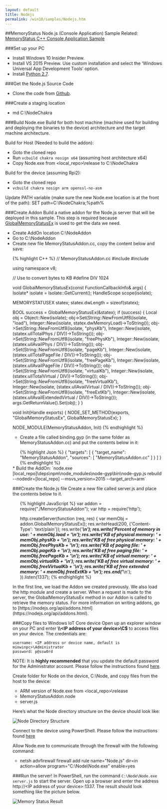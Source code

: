 ```yaml
---
layout: default
title: Nodejs
permalink: /win10/samples/Nodejs.htm
---
```


##MemoryStatus Node.js (Console Application) Sample
Related: [MemoryStatus C++ Console Application Sample]({{site.baseurl}}/win10/samples/ConsoleApp.htm)


###Set up your PC
* Install Windows 10 Insider Preview.
* Install VS 2015 Preview. Use custom installation and select the ‘Windows Universal App Development Tools’ option.
* Install [Python 2.7](https://www.python.org/downloads/).

###Get the Node.js Source Code
* Clone the code from [Github](http://github.com/Microsoft/node).

###Create a staging location
* md C:\NodeChakra

###Build Node.exe
Build for both host machine (machine used for building and deploying the binaries to the device) architecture and the target machine architecture.

Build for Host (Needed to build the addon):

* Goto the cloned repo
* Run `vcbuild chakra nosign x64` (assuming host architecture x64)
* Copy Node.exe from &lt;local_repo&gt;\release to  C:\NodeChakra

Build for the device (assuming Rpi2):

* Goto the cloned repo
* `vcbuild chakra nosign arm openssl-no-asm`

Update PATH variable (make sure the new Node.exe location is at the front of the path): SET path=C:\NodeChakra;%path%

###Create Addon
Build a native addon for the Node.js server that will be deployed in this sample. This step is required because [GlobalMemoryStatusEx](https://msdn.microsoft.com/en-us/library/windows/desktop/aa366589(v=vs.85).aspx) is used to get the data we need.

* Create AddOn location C:\NodeAddon
* Go to C:\NodeAddon
* Create new file MemoryStatusAddon.cc, copy the content below and save:
<UL>
{% highlight C++ %}
// MemoryStatusAddon.cc
#include <node.h>
#include <windows.h>

using namespace v8;

// Use to convert bytes to KB
#define DIV 1024

void GlobalMemoryStatusEx(const FunctionCallbackInfo<Value>& args) {
  Isolate* isolate = Isolate::GetCurrent();
  HandleScope scope(isolate);

  MEMORYSTATUSEX statex;
  statex.dwLength = sizeof(statex);

  BOOL success = GlobalMemoryStatusEx(&statex);
  if (success)
  {
    Local<Object> obj = Object::New(isolate);
    obj->Set(String::NewFromUtf8(isolate, "load"), Integer::New(isolate, statex.dwMemoryLoad)->ToString());
    obj->Set(String::NewFromUtf8(isolate, "physKb"), Integer::New(isolate, (statex.ullTotalPhys / DIV))->ToString());
    obj->Set(String::NewFromUtf8(isolate, "freePhysKb"), Integer::New(isolate, (statex.ullAvailPhys / DIV))->ToString());
    obj->Set(String::NewFromUtf8(isolate, "pageKb"), Integer::New(isolate, (statex.ullTotalPageFile / DIV))->ToString());
    obj->Set(String::NewFromUtf8(isolate, "freePageKb"), Integer::New(isolate, (statex.ullAvailPageFile / DIV))->ToString());
    obj->Set(String::NewFromUtf8(isolate, "virtualKb"), Integer::New(isolate, (statex.ullTotalVirtual / DIV))->ToString());
    obj->Set(String::NewFromUtf8(isolate, "freeVirtualKb"), Integer::New(isolate, (statex.ullAvailVirtual / DIV))->ToString());
    obj->Set(String::NewFromUtf8(isolate, "freeExtKb"), Integer::New(isolate, (statex.ullAvailExtendedVirtual / DIV))->ToString());
    args.GetReturnValue().Set(obj);
  }
}

void Init(Handle<Object> exports) {
  NODE_SET_METHOD(exports, "GlobalMemoryStatusEx", GlobalMemoryStatusEx);
}

NODE_MODULE(MemoryStatusAddon, Init)
{% endhighlight %}
</UL>

* Create a file called binding.gyp (in the same folder as MemoryStatusAddon.cc) and put the contents below in it:
<UL>
{% highlight Json %}
{
  "targets": [
    {
      "target_name": "MemoryStatusAddon",
      "sources": [ "MemoryStatusAddon.cc" ]
    }
  ]
}
{% endhighlight %}
</UL>
* Build the AddOn: `node.exe [local_repo]\deps\npm\node_modules\node-gyp\bin\node-gyp.js rebuild --nodedir=[local_repo] --msvs_version=2015 --target_arch=arm`


###Create the Node.js file
Create a new file called server.js and place the contents below to it.
<UL>
{% highlight JavaScript %}
var addon = require("./MemoryStatusAddon");
var http = require('http');

http.createServer(function (req, res) {
  var memObj = addon.GlobalMemoryStatusEx();
  res.writeHead(200, {'Content-Type': 'text/plain'});
  res.write('*************************************************\n');
  res.write('Percent of memory in use: ' + memObj.load + '\n');
  res.write('KB of physical memory: ' + memObj.physKb + '\n');
  res.write('KB of free physical memory: ' + memObj.freePhysKb + '\n');
  res.write('KB of paging file: ' + memObj.pageKb + '\n');
  res.write('KB of free paging file: ' + memObj.freePageKb + '\n');
  res.write('KB of virtual memory: ' + memObj.virtualKb + '\n');
  res.write('KB of free virtual memory: ' + memObj.freeVirtualKb + '\n');
  res.write('KB of free extended memory: ' + memObj.freeExtKb + '\n');
  res.end('*************************************************\n');
}).listen(1337);
{% endhighlight %}
</UL>
In the first line, we load the Addon we created prevously. We also load the http module and create a server. When a request is made to the server,
the GlobalMemoryStatusEx method in our Addon is called to retrieve the memory status.
For more information on writing addons, go to [https://nodejs.org/api/addons.html](https://nodejs.org/api/addons.html).


###Copy files to Windows IoT Core device
Open up an explorer window on your PC and enter **\\\\\<IP address of your device\>\\C$** to access files on your device. The credentials are:

    username: <IP address or device name, default is minwinpc>\Administrator
    password: p@ssw0rd

NOTE: It is **highly recommended** that you update the default password for the Administrator account.  Please follow the instructions found [here]({{site.baseurl}}/win10/samples/PowerShell.htm).  

Create folder for Node on the device, C:\Node, and copy files from the host to the device:

* ARM version of Node.exe  from &lt;local_repo&gt;\release
* MemoryStatusAddon.node
* server.js

Here’s what the Node directory structure on the device should look like:

![Node Directory Structure]({{site.baseurl}}/images/Nodejs/memstatus-sample-file-structure.png)

Connect to the device using PowerShell.  Please follow the instructions found [here]({{site.baseurl}}/win10/samples/PowerShell.htm)

Allow Node.exe to communicate through the firewall with the following command:

* netsh advfirewall firewall add rule name="Node.js" dir=in action=allow program="C:\Node\Node.exe" enable=yes


###Run the server!
In PowerShell, run the command `C:\Node\Node.exe server.js` to start the server.
Open up a browser and enter the address http://&lt;IP address of your device&gt;:1337. The result should look something like the picture below.

![Memory Status Result]({{site.baseurl}}/images/Nodejs/memorystatus-ie.PNG)
